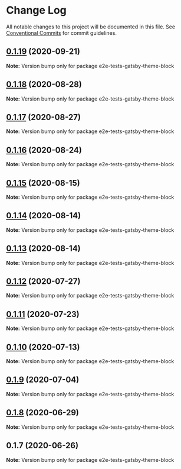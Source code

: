 # Change Log

All notable changes to this project will be documented in this file.
See [Conventional Commits](https://conventionalcommits.org) for commit guidelines.

## [0.1.19](https://github.com/reflexjs/reflex/compare/e2e-tests-gatsby-theme-block@0.1.18...e2e-tests-gatsby-theme-block@0.1.19) (2020-09-21)

**Note:** Version bump only for package e2e-tests-gatsby-theme-block





## [0.1.18](https://github.com/reflexjs/reflex/compare/e2e-tests-gatsby-theme-block@0.1.17...e2e-tests-gatsby-theme-block@0.1.18) (2020-08-28)

**Note:** Version bump only for package e2e-tests-gatsby-theme-block





## [0.1.17](https://github.com/reflexjs/reflex/compare/e2e-tests-gatsby-theme-block@0.1.16...e2e-tests-gatsby-theme-block@0.1.17) (2020-08-27)

**Note:** Version bump only for package e2e-tests-gatsby-theme-block





## [0.1.16](https://github.com/reflexjs/reflex/compare/e2e-tests-gatsby-theme-block@0.1.15...e2e-tests-gatsby-theme-block@0.1.16) (2020-08-24)

**Note:** Version bump only for package e2e-tests-gatsby-theme-block





## [0.1.15](https://github.com/reflexjs/reflex/compare/e2e-tests-gatsby-theme-block@0.1.14...e2e-tests-gatsby-theme-block@0.1.15) (2020-08-15)

**Note:** Version bump only for package e2e-tests-gatsby-theme-block





## [0.1.14](https://github.com/reflexjs/reflex/compare/e2e-tests-gatsby-theme-block@0.1.13...e2e-tests-gatsby-theme-block@0.1.14) (2020-08-14)

**Note:** Version bump only for package e2e-tests-gatsby-theme-block





## [0.1.13](https://github.com/reflexjs/reflex/compare/e2e-tests-gatsby-theme-block@0.1.12...e2e-tests-gatsby-theme-block@0.1.13) (2020-08-14)

**Note:** Version bump only for package e2e-tests-gatsby-theme-block





## [0.1.12](https://github.com/reflexjs/reflex/compare/e2e-tests-gatsby-theme-block@0.1.11...e2e-tests-gatsby-theme-block@0.1.12) (2020-07-27)

**Note:** Version bump only for package e2e-tests-gatsby-theme-block





## [0.1.11](https://github.com/reflexjs/reflex/compare/e2e-tests-gatsby-theme-block@0.1.10...e2e-tests-gatsby-theme-block@0.1.11) (2020-07-23)

**Note:** Version bump only for package e2e-tests-gatsby-theme-block





## [0.1.10](https://github.com/reflexjs/reflex/compare/e2e-tests-gatsby-theme-block@0.1.9...e2e-tests-gatsby-theme-block@0.1.10) (2020-07-13)

**Note:** Version bump only for package e2e-tests-gatsby-theme-block





## [0.1.9](https://github.com/reflexjs/reflex/compare/e2e-tests-gatsby-theme-block@0.1.8...e2e-tests-gatsby-theme-block@0.1.9) (2020-07-04)

**Note:** Version bump only for package e2e-tests-gatsby-theme-block





## [0.1.8](https://github.com/reflexjs/reflex/compare/e2e-tests-gatsby-theme-block@0.1.7...e2e-tests-gatsby-theme-block@0.1.8) (2020-06-29)

**Note:** Version bump only for package e2e-tests-gatsby-theme-block





## 0.1.7 (2020-06-26)

**Note:** Version bump only for package e2e-tests-gatsby-theme-block
